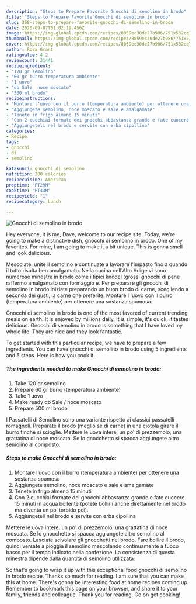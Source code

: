 ```yaml
---
description: "Steps to Prepare Favorite Gnocchi di semolino in brodo"
title: "Steps to Prepare Favorite Gnocchi di semolino in brodo"
slug: 268-steps-to-prepare-favorite-gnocchi-di-semolino-in-brodo
date: 2020-09-07T01:02:19.456Z
image: https://img-global.cpcdn.com/recipes/8059ec30de27b986/751x532cq70/gnocchi-di-semolino-in-brodo-recipe-main-photo.jpg
thumbnail: https://img-global.cpcdn.com/recipes/8059ec30de27b986/751x532cq70/gnocchi-di-semolino-in-brodo-recipe-main-photo.jpg
cover: https://img-global.cpcdn.com/recipes/8059ec30de27b986/751x532cq70/gnocchi-di-semolino-in-brodo-recipe-main-photo.jpg
author: Rosa Grant
ratingvalue: 4.2
reviewcount: 31441
recipeingredient:
- "120 gr semolino"
- "60 gr burro temperatura ambiente"
- "1 uovo"
- "qb Sale  noce moscato"
- "500 ml brodo"
recipeinstructions:
- "Montare l’uovo con il burro (temperatura ambiente) per ottenere una sostanza spumosa"
- "Aggiungete semolino, noce moscato e sale e amalgamate"
- "Tenete in frigo almeno 15 minuti"
- "Con 2 cucchiai formate dei gnocchi abbastanza grande e fate cuocere 15 minuti in acqua bollente (potete bollirli anche direttamente nel brodo ma diventa un po’ torbido poi)."
- "Aggiungeteli nel brodo e servite con erba cipollina"
categories:
- Recipe
tags:
- gnocchi
- di
- semolino

katakunci: gnocchi di semolino 
nutrition: 200 calories
recipecuisine: American
preptime: "PT29M"
cooktime: "PT43M"
recipeyield: "1"
recipecategory: Lunch

---
```



![Gnocchi di semolino in brodo](https://img-global.cpcdn.com/recipes/8059ec30de27b986/751x532cq70/gnocchi-di-semolino-in-brodo-recipe-main-photo.jpg)

Hey everyone, it is me, Dave, welcome to our recipe site. Today, we're going to make a distinctive dish, gnocchi di semolino in brodo. One of my favorites. For mine, I am going to make it a bit unique. This is gonna smell and look delicious.

Mescolate, unite il semolino e continuate a lavorare l&#39;impasto fino a quando il tutto risulta ben amalgamato. Nella cucina dell&#39;Alto Adige vi sono numerose minestre in brodo come i tipici knödel (grossi gnocchi di pane raffermo amalgamato con formaggio e. Per preparare gli gnocchi di semolino in brodo iniziate preparando un buon brodo di carne, scegliendo a seconda dei gusti, la carne che preferite. Montare l &#39;uovo con il burro (temperatura ambiente) per ottenere una sostanza spumosa.

Gnocchi di semolino in brodo is one of the most favored of current trending meals on earth. It is enjoyed by millions daily. It is simple, it's quick, it tastes delicious. Gnocchi di semolino in brodo is something that I have loved my whole life. They are nice and they look fantastic.


To get started with this particular recipe, we have to prepare a few ingredients. You can have gnocchi di semolino in brodo using 5 ingredients and 5 steps. Here is how you cook it.

<!--inarticleads1-->

##### The ingredients needed to make Gnocchi di semolino in brodo:

1. Take 120 gr semolino
1. Prepare 60 gr burro (temperatura ambiente)
1. Take 1 uovo
1. Make ready qb Sale / noce moscato
1. Prepare 500 ml brodo


I Passatelli di Semolino sono una variante rispetto ai classici passatelli romagnoli. Preparate il brodo (meglio se di carne) in una ciotola girare il burro finché si scioglie. Mettere le uova intere, un po&#39; di prezzemolo; una grattatina di noce moscata. Se lo gnocchetto si spacca aggiungete altro semolino al composto. 

<!--inarticleads2-->

##### Steps to make Gnocchi di semolino in brodo:

1. Montare l’uovo con il burro (temperatura ambiente) per ottenere una sostanza spumosa
1. Aggiungete semolino, noce moscato e sale e amalgamate
1. Tenete in frigo almeno 15 minuti
1. Con 2 cucchiai formate dei gnocchi abbastanza grande e fate cuocere 15 minuti in acqua bollente (potete bollirli anche direttamente nel brodo ma diventa un po’ torbido poi).
1. Aggiungeteli nel brodo e servite con erba cipollina


Mettere le uova intere, un po&#39; di prezzemolo; una grattatina di noce moscata. Se lo gnocchetto si spacca aggiungete altro semolino al composto. Lasciate scivolare gli gnocchetti nel brodo. Fare bollire il brodo, quindi versate a pioggia il semolino mescolando continuamente a fuoco basso per il tempo indicato nella confezione. La consistenza di questa minestra dipende dalla quantità di semolino utilizzata. 

So that's going to wrap it up with this exceptional food gnocchi di semolino in brodo recipe. Thanks so much for reading. I am sure that you can make this at home. There's gonna be interesting food at home recipes coming up. Remember to bookmark this page on your browser, and share it to your family, friends and colleague. Thank you for reading. Go on get cooking!
